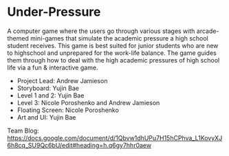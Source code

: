 # Under-Pressure
A computer game where the users go through various stages with arcade-themed mini-games that simulate the academic pressure a high school student receives. 
This game is best suited for junior students who are new to highschool and unprepared for the work-life balance. The game guides them through how to deal with the high academic pressures of high school life via a fun & interactive game. 

 - Project Lead: Andrew Jamieson
 - Storyboard: Yujin Bae
 - Level 1 and 2: Yujin Bae
 - Level 3: Nicole Poroshenko and Andrew Jamieson
 - Floating Screen: Nicole Poroshenko
 - Art and UI: Yujin Bae

Team Blog:
https://docs.google.com/document/d/1Qbvw1dhUPu7H15hCPhva_L1KovyXJ6h8cq_SU9Qc6bU/edit#heading=h.q6gy7hhr0aew
